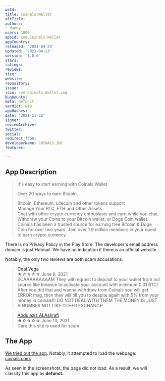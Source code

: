 ```yaml
---
wsId: 
title: Coinals:Wallet
altTitle: 
authors:
- danny
users: 1000
appId: com.Coinals.Wallet
appCountry: 
released: '2021-04-23'
updated: '2021-04-23'
version: '1.0.0'
stars: 
ratings: 
reviews: 
size: 
website: 
repository: 
issue: 
icon: com.Coinals.Wallet.png
bugbounty: 
meta: defunct
verdict: wip
appHashes: 
date: '2021-11-22'
signer: 
reviewArchive: 
twitter: 
social: 
redirect_from: 
developerName: COINALS_INC
features: 

---
```


## App Description

> It's easy to start earning with Coinals Wallet
>
> Over 20 ways to earn Bitcoin.
>
> Bitcoin, Ethereum, Litecoin and other tokens support<br>
Manage Your BTC, ETH and Other Assets.<br>
Chat with other crypto currency enthusiasts and earn while you chat.<br>
Withdraw your Coins to your Bitcoin wallet, or Doge Coin wallet.<br>
Coinals has been a trusted source for earning free Bitcoin & Doge Coin for over two years. Join over 1.9 million members in your quest to earn crypto currency.

There is no Privacy Policy in the Play Store. The developer's email address domain is just Hotmail. We have no indication if there is an official website.

Notably, the only two reviews are both scam accusations.

> [Odai Vega](https://play.google.com/store/apps/details?id=com.Coinals.Wallet&reviewId=gp%3AAOqpTOEawMPNY4UqUVO9njyAA0sJ3JhSBRTbi5pkZG50TMywMPSkeobTOdI0BIYC8LXJEFwgAuRlWi_1UJ3E)<br>
  ★☆☆☆☆ June 9, 2021 <br>
       SCAAAAAAAAAM They will request to deposit to your wallet from out source like binance to activate your account with minimum 0.01 BTC! After you did that and wanna withdraw from Coinals you will get ERROR msg, then they will till you to despite again with 5% from your money in coinals!!! DO NOT DEAL WITH THEM THE MONEY IS JUST A NUMBER NOT LIKE OTHER EXCHANGE!

> [Abdulaziz ALAshrafi](https://play.google.com/store/apps/details?id=com.Coinals.Wallet&reviewId=gp%3AAOqpTOEw3Aatkt0jjsDE5jIeRKAJAj4LU0K4_PyTGQE-vo_GPakrvOUVUHhdLEEoyv7XjCdiIOZVh1bwGpu1)<br>
  ★☆☆☆☆ June 13, 2021 <br>
       Care this site is used for scam

## The App

[We tried out the app](https://twitter.com/BitcoinWalletz/status/1461168102629003267). Notably, it attempted to load the webpage: [coinals.com.](https://coinals.com/)

As seen in the screenshots, the page did not load. As a result, we will classify this app as **defunct.**
